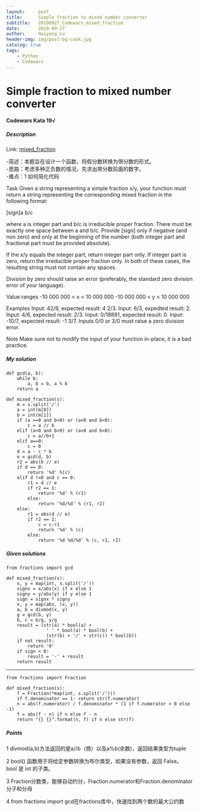 ```yaml
---
layout:     post
title:      Simple fraction to mixed number converter
subtitle:   20180927_Codewars_mixed_fraction
date:       2018-09-27
author:     Huiyang_Lu
header-img: img/post-bg-cook.jpg
catalog: true
tags:
    - Python
    - Codewars
---
```

# Simple fraction to mixed number converter
#### Codewars Kata 19√
##### Description
Link: [mixed_fraction](https://www.codewars.com/kata/556b85b433fb5e899200003f)  
  
-简述：本题旨在设计一个函数，将假分数转换为带分数的形式。  
-思路：考虑多种正负数的情况，先求出带分数前面的数字。  
-难点：1 如何简化代码  
  
Task
Given a string representing a simple fraction x/y, your function must return a string representing the corresponding mixed fraction in the following format:

[sign]a b/c

where a is integer part and b/c is irreducible proper fraction. There must be exactly one space between a and b/c. Provide [sign] only if negative (and non zero) and only at the beginning of the number (both integer part and fractional part must be provided absolute).

If the x/y equals the integer part, return integer part only. If integer part is zero, return the irreducible proper fraction only. In both of these cases, the resulting string must not contain any spaces.

Division by zero should raise an error (preferably, the standard zero division error of your language).

Value ranges
-10 000 000 < x < 10 000 000
-10 000 000 < y < 10 000 000

Examples
Input: 42/9, expected result: 4 2/3.
Input: 6/3, expedted result: 2.
Input: 4/6, expected result: 2/3.
Input: 0/18891, expected result: 0.
Input: -10/7, expected result: -1 3/7.
Inputs 0/0 or 3/0 must raise a zero division error.

Note
Make sure not to modify the input of your function in-place, it is a bad practice.

##### My solution
    def gcd(a, b):
        while b:
            a, b = b, a % b
        return a

    def mixed_fraction(s):
        m = s.split('/')
        a = int(m[0])
        b = int(m[1])
        if (a >=0 and b>0) or (a<0 and b<0):
            c = a // b
        elif (a<0 and b>0) or (a>0 and b<0):
            c = a//b+1
        elif a==0:
            c = 0
        d = a - c * b
        e = gcd(d, b)
        r2 = abs(b // e)
        if d == 0:
            return '%d' %(c)
        elif d !=0 and c == 0:
            r1 = d // e
            if r2 == 1:
                return '%d' % (r1)
            else:
                return '%d/%d' % (r1, r2)
        else:
            r1 = abs(d // e)
            if r2 == 1:
                c = c-r1
                return '%d' % (c)
            else:
                return '%d %d/%d' % (c, r1, r2)

##### Given solutions
    from fractions import gcd

    def mixed_fraction(s):
        x, y = map(int, s.split('/'))
        signx = x/abs(x) if x else 1
        signy = y/abs(y) if y else 1
        sign = signx * signy
        x, y = map(abs, (x, y))
        a, b = divmod(x, y)
        g = gcd(b, y)
        b, c = b/g, y/g
        result = (str(a) * bool(a) +
                   ' ' * bool(a) * bool(b) +
                   (str(b) + '/' + str(c)) * bool(b))
        if not result:
            return '0'
        if sign < 0:
            result = '-' + result
        return result

---
    from fractions import Fraction

    def mixed_fraction(s):
        f = Fraction(*map(int, s.split('/')))
        if f.denominator == 1: return str(f.numerator)
        n = abs(f.numerator) / f.denominator * (1 if f.numerator > 0 else -1)
        f = abs(f - n) if n else f - n
        return "{} {}".format(n, f) if n else str(f)

##### Points
1 divmod(a,b)方法返回的是a//b（商）以及a%b(余数)，返回结果类型为tuple
  
2 bool() 函数用于将给定参数转换为布尔类型，如果没有参数，返回 False。
bool 是 int 的子类。
  
3 Fraction分数类，能够自动约分，Fraction.numerator和Fraction.denominator 分子和分母
  
4 from fractions import gcd在fractions库中，快速找到两个数的最大公约数
  